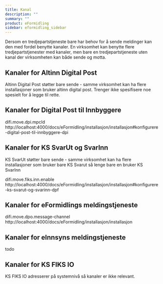```yaml
---
title: Kanal
description: ""
summary: ""
product: eFormidling
sidebar: eformidling_sidebar
---
```


Dersom en tredjepartstjeneste bare har behov for å sende meldinger kan den med fordel benytte kanaler. En virksomhet kan
benytte flere tredjepartstjenester med kanaler, men bare en tredjepartstjeneste uten kanal der virksomheten kan både
sende og motta.

## Kanaler for Altinn Digital Post

Altinn Digital Post støtter bare sende - samme virksomhet kan ha flere installasjoner som bruker altinn digital post.
Trenger ikke spesifisere noe spesielt for å legge til rette.

## Kanaler for Digital Post til Innbyggere

difi.move.dpi.mpcId
http://localhost:4000/docs/eFormidling/installasjon/installasjon#konfigurere-digital-post-til-innbyggere-dpi

## Kanaler for KS SvarUt og SvarInn

KS SvarUt støtter bare sende - samme virksomhet kan ha flere installasjoner som bruker bare KS Svarut så lenge bare
en bruker KS SvarInn

difi.move.fiks.inn.enable
http://localhost:4000/docs/eFormidling/installasjon/installasjon#konfigurere-ks-svarut-og-svarinn-dpf

## Kanaler for eFormidlings meldingstjeneste

difi.move.dpo.message-channel
http://localhost:4000/docs/eFormidling/installasjon/installasjon

## Kanaler for eInnsyns meldingstjeneste

todo

## Kanaler for KS FIKS IO

KS FIKS IO adresserer på systemnivå så kanaler er ikke relevant.
